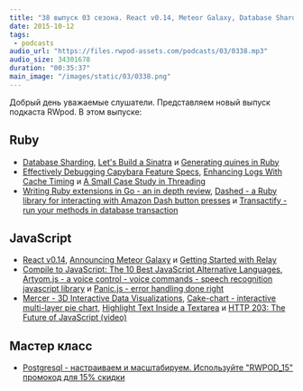 ```yaml
---
title: "38 выпуск 03 сезона. React v0.14, Meteor Galaxy, Database Sharding, Quines in Ruby, Dashed, Mercer и прочее"
date: 2015-10-12
tags:
 - podcasts
audio_url: "https://files.rwpod-assets.com/podcasts/03/0338.mp3"
audio_size: 34301678
duration: "00:35:37"
main_image: "/images/static/03/0338.png"
---
```


Добрый день уважаемые слушатели. Представляем новый выпуск подкаста RWpod. В этом выпуске:

## Ruby

 - [Database Sharding](http://development.wombatsecurity.com/development/2015/09/30/database-sharding/), [Let's Build a Sinatra](https://robots.thoughtbot.com/lets-build-a-sinatra) и [Generating quines in Ruby](http://blog.chaps.io/2015/10/01/generating-quines-in-ruby.html)
 - [Effectively Debugging Capybara Feature Specs](https://tech.greenhouse.io/2015/10/07/effectively-debugging-capybara-feature-specs.html), [Enhancing Logs With Cache Timing](http://sorentwo.com/2015/10/07/enhancing-logs-with-cache-timing.html) и [A Small Case Study in Threading](http://rubini.us/2015/09/29/a-small-case-study-in-threading/)
 - [Writing Ruby extensions in Go - an in depth review](http://dev.mikamai.com/post/130986121064/writing-ruby-extensions-in-go-an-in-depth-review), [Dashed - a Ruby library for interacting with Amazon Dash button presses](https://github.com/kenyonj/dashed) и [Transactify - run your methods in database transaction](https://github.com/igorkasyanchuk/transactify)

## JavaScript

 - [React v0.14](http://facebook.github.io/react/blog/2015/10/07/react-v0.14.html), [Announcing Meteor Galaxy](http://info.meteor.com/blog/announcing-meteor-galaxy) и [Getting Started with Relay](https://auth0.com/blog/2015/10/06/getting-started-with-relay/)
 - [Compile to JavaScript: The 10 Best JavaScript Alternative Languages](http://noeticforce.com/alternative-programming-languages-that-compile-to-javascript), [Artyom.js - a voice control - voice commands - speech recognition javascript library](https://github.com/sdkcarlos/artyom.js/) и [Panic.js - error handling done right](http://xpl.github.io/useless/)
 - [Mercer - 3D Interactive Data Visualizations](http://gmarland.github.io/mercer/), [Cake-chart - interactive multi-layer pie chart](https://github.com/alexkuz/cake-chart), [Highlight Text Inside a Textarea](http://codersblock.com/blog/highlight-text-inside-a-textarea/) и [HTTP 203: The Future of JavaScript (video)](https://www.youtube.com/watch?v=pLLLf1QPgoU)

## Мастер класс

 - [Postgresql - настраиваем и масштабируем. Используйте "RWPOD_15" промокод для 15% скидки](http://smartme.university/workshop/postgresql-nastraivaem-i-masshtabiruem-na-bis/)

